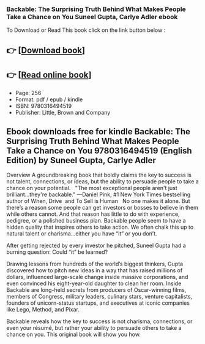 ### Backable: The Surprising Truth Behind What Makes People Take a Chance on You Suneel Gupta, Carlye Adler ebook

To Download or Read This book click on the link button below :

## 👉  [**[Download book](http://filesbooks.info/download.php?group=book&from=github.com&id=592799&lnk=1061 "Download book")**]

## 👉  [**[Read online book](http://filesbooks.info/download.php?group=book&from=github.com&id=592799&lnk=1061 "Read online book")**]


* Page: 256
* Format: pdf / epub / kindle
* ISBN: 9780316494519
* Publisher: Little, Brown and Company



## Ebook downloads free for kindle Backable: The Surprising Truth Behind What Makes People Take a Chance on You 9780316494519  (English Edition) by Suneel Gupta, Carlye Adler


Overview
A groundbreaking book that boldly claims the key to success is not talent, connections, or ideas, but the ability to persuade people to take a chance on your potential.
  
 &quot;The most exceptional people aren&#039;t just brilliant...they&#039;re backable.&quot; —Daniel Pink, #1 New York Times bestselling author of When, Drive  and To Sell is Human
  
 No one makes it alone. But there’s a reason some people can get investors or bosses to believe in them while others cannot. And that reason has little to do with experience, pedigree, or a polished business plan. Backable people seem to have a hidden quality that inspires others to take action. We often chalk
 this up to natural talent or charisma...either you have “it” or you don’t.

 After getting rejected by every investor he pitched, Suneel Gupta had a burning question: Could “it” be learned?

 Drawing lessons from hundreds of the world’s biggest thinkers, Gupta discovered how to pitch new ideas in a way that has raised millions of dollars, influenced large-scale change inside massive corporations, and even convinced his eight-year-old daughter to clean her room. Inside Backable are long-held secrets from producers of Oscar-winning films, members of Congress, military leaders, culinary stars, venture capitalists, founders of unicorn-status startups, and executives at iconic companies like Lego, Method, and Pixar.

Backable reveals how the key to success is not charisma, connections, or even your résumé, but rather your ability to persuade others to
 take a chance on you. This original book will show you how.



